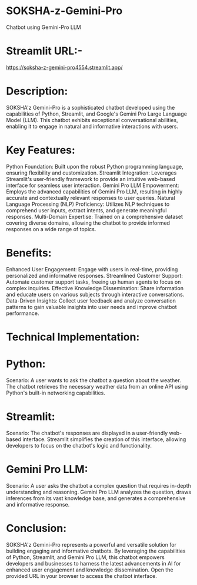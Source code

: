 # SOKSHA-z-Gemini-Pro
Chatbot using Gemini-Pro LLM

# Streamlit URL:-
https://soksha-z-gemini-pro4554.streamlit.app/

# Description:

SOKSHA'z Gemini-Pro is a sophisticated chatbot developed using the capabilities of Python, Streamlit, and Google's Gemini Pro Large Language Model (LLM). This chatbot exhibits exceptional conversational abilities, enabling it to engage in natural and informative interactions with users.

# Key Features:

Python Foundation: Built upon the robust Python programming language, ensuring flexibility and customization.
Streamlit Integration: Leverages Streamlit's user-friendly framework to provide an intuitive web-based interface for seamless user interaction.
Gemini Pro LLM Empowerment: Employs the advanced capabilities of Gemini Pro LLM, resulting in highly accurate and contextually relevant responses to user queries.
Natural Language Processing (NLP) Proficiency: Utilizes NLP techniques to comprehend user inputs, extract intents, and generate meaningful responses.
Multi-Domain Expertise: Trained on a comprehensive dataset covering diverse domains, allowing the chatbot to provide informed responses on a wide range of topics.

# Benefits:

Enhanced User Engagement: Engage with users in real-time, providing personalized and informative responses.
Streamlined Customer Support: Automate customer support tasks, freeing up human agents to focus on complex inquiries.
Effective Knowledge Dissemination: Share information and educate users on various subjects through interactive conversations.
Data-Driven Insights: Collect user feedback and analyze conversation patterns to gain valuable insights into user needs and improve chatbot performance.

# Technical Implementation:
# Python:

Scenario: A user wants to ask the chatbot a question about the weather. The chatbot retrieves the necessary weather data from an online API using Python's built-in networking capabilities.

# Streamlit:

Scenario: The chatbot's responses are displayed in a user-friendly web-based interface. Streamlit simplifies the creation of this interface, allowing developers to focus on the chatbot's logic and functionality.

# Gemini Pro LLM:

Scenario: A user asks the chatbot a complex question that requires in-depth understanding and reasoning. Gemini Pro LLM analyzes the question, draws inferences from its vast knowledge base, and generates a comprehensive and informative response.

# Conclusion:

SOKSHA'z Gemini-Pro represents a powerful and versatile solution for building engaging and informative chatbots. By leveraging the capabilities of Python, Streamlit, and Gemini Pro LLM, this chatbot empowers developers and businesses to harness the latest advancements in AI for enhanced user engagement and knowledge dissemination.
Open the provided URL in your browser to access the chatbot interface.
